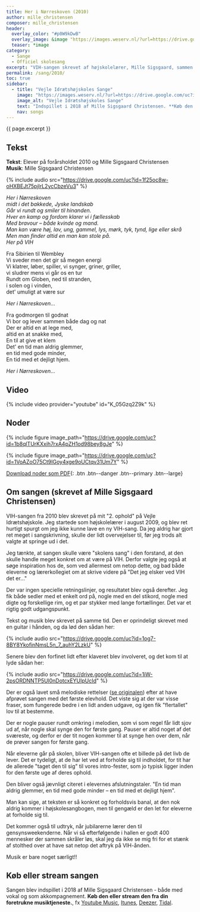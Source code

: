 ```yaml
---
title: Her i Nørreskoven (2010)
author: mille_christensen
composer: mille_christensen
header:
  overlay_color: "#p0W9kDwB"
  overlay_image: &image "https://images.weserv.nl/?url=https://drive.google.com/uc?id=10-OPzL2wR6sagrymCVSB3ONcyOUpOWrN&w=2000&a=attention"
  teaser: *image
category:
  - Sange
  - Officiel skolesang
excerpt: "VIH-sangen skrevet af højskolelærer, Mille Sigsgaard, sammen med elever og lærere på forårsholdet 2010."
permalink: /sang/2010/
toc: true
sidebar:
  - title: "Vejle Idrætshøjskoles Sange"
    image: "https://images.weserv.nl/?url=https://drive.google.com/uc?id=10k7zuB8CRXnnKxBye_kIzKdBnO5uKGwi&w=300&a=attention&t=square"
    image_alt: "Vejle Idrætshøjskoles Sange"
    text: "Indspillet i 2018 af Mille Sigsgaard Christensen. **Køb den eller stream den fra din foretrukne musiktjeneste**, fx [Youtube Music](https://music.youtube.com/playlist?list=OLAK5uy_kJSIIxRYv_Q9FeqfCbfPu1fXGwV4j3-Kk), [Itunes](https://itunes.apple.com/album/-/id1444457441), [Deezer](https://www.deezer.com/da/album/81167962), [Tidal](https://listen.tidal.com/album/99556066), [Spotify](https://play.spotify.com/album/6vpvN8PtyRg7wYLUqIdlbI), [YouSee](https://musik.yousee.dk/album/202470120/vejle-idraetshojskoles-sange)."
    nav: songs
---
```


{{ page.excerpt }}

## Tekst

**Tekst**: Elever på forårsholdet 2010 og Mille Sigsgaard Christensen<br>
**Musik**: Mille Sigsgaard Christensen

{% include audio src="https://drive.google.com/uc?id=1f25oc8w-oHXBEJt75pjlrL2ycCbzeVu3" %}

_Her i Nørreskoven_<br>
_midt i det bakkede, Jyske landskab_<br>
_Går vi rundt og smiler til hinanden._<br>
_Hver en kamp og fordom klarer vi i fællesskab_<br>
_Med bravour – både kvinde og mand._<br>
_Man kan være høj, lav, ung, gammel, lys, mørk, tyk, tynd, lige eller skrå_<br>
_Men man finder altid en man kan stole på._<br>
_Her på VIH_

Fra Sibirien til Wembley<br>
Vi sveder men det gir så megen energi<br>
Vi klatrer, løber, spiller, vi synger, griner, griller,<br>
vi sludrer mens vi går os en tur<br>
Rundt om Globen, ned til stranden,<br>
i solen og i vinden,<br>
det' umuligt at være sur

_Her i Nørreskoven..._

Fra godmorgen til godnat<br>
Vi bor og lever sammen både dag og nat<br>
Der er altid en at lege med,<br>
altid en at snakke med,<br>
En til at give et klem<br>
Det' en tid man aldrig glemmer,<br>
en tid med gode minder,<br>
En tid med et dejligt hjem.

_Her i Nørreskoven..._

## Video

{% include video provider="youtube" id="K_05Gzq2Z9k" %}

## Noder

{% include figure image_path="https://drive.google.com/uc?id=1b8qlTUrKXxih7rxA4pZH1od98bey8gJe" %}

{% include figure image_path="https://drive.google.com/uc?id=1VoAZoO75Ct9IGoy4xge9oUCtqv31Um7Y" %}

[<i class='far fa-file-pdf'></i> Download noder som PDF](https://drive.google.com/uc?id=10b0LipWvSmwculpfB4XtsffASNodOtRN){: .btn .btn--danger .btn--primary .btn--large}

## Om sangen (skrevet af Mille Sigsgaard Christensen)

VIH-sangen fra 2010 blev skrevet på mit "2. ophold" på Vejle Idrætshøjskole. Jeg startede som højskolelærer i august 2009, og blev ret hurtigt spurgt om jeg ikke kunne lave en ny VIH-sang. Da jeg aldrig har gjort ret meget i sangskrivning, skulle der lidt overvejelser til, før jeg trods alt valgte at springe ud i det.

Jeg tænkte, at sangen skulle være "skolens sang" i den forstand, at den skulle handle meget konkret om at være på VIH. Derfor valgte jeg også at søge inspiration hos de, som ved allermest om netop dette, og bad både eleverne og lærerkollegiet om at skrive videre på "Det jeg elsker ved VIH det er..."

Der var ingen specielle retningslinjer, og resultatet blev også derefter. Jeg fik både sedler med et enkelt ord på, nogle med en del stikord, nogle med digte og forskellige rim, og et par stykker med lange fortællinger.
Det var et rigtig godt udgangspunkt.

Tekst og musik blev skrevet på samme tid. Den er oprindeligt skrevet med en guitar i hånden, og da lød den sådan her:

{% include audio src="https://drive.google.com/uc?id=1og7-8BY8YkofinNmsL5n_7_auhY2LzkU" %}

Senere blev den forfinet lidt efter klaveret blev involveret, og det kom til at lyde sådan her:

{% include audio src="https://drive.google.com/uc?id=1iW-2psORDNNTP5Ul0nDotcxEYUIpUcId" %}

Der er også lavet små melodiske rettelser ([se originalen](https://drive.google.com/uc?id=1WPV8zpLO2eta5kp7grZei9qlmlolqeYN)) efter at have afprøvet sangen med det første elevhold. Det viste sig at der var visse fraser, som fungerede bedre i en lidt anden udgave, og igen fik "flertallet" lov til at bestemme.

Der er nogle pauser rundt omkring i melodien, som vi som regel får lidt sjov ud af, når nogle skal synge den for første gang. Pauser er altid noget af det sværeste, og derfor er der tit nogen kommer til at synge hen over dem, når de prøver sangen for første gang.

Når eleverne går på skolen, bliver VIH-sangen ofte et billede på det livb de lever. Det er tydeligt, at de har let ved at forholde sig til indholdet, for tit har de allerede "taget den til sig" til vores intro-fester, som jo typisk ligger inden for den første uge af deres ophold.

Den bliver også jævnligt citeret i elevernes afslutningstaler. "En tid man aldrig glemmer, en tid med gode minder – en tid med et dejligt hjem".

Man kan sige, at teksten er så konkret og forholdsvis banal, at den nok aldrig kommer i højskolesangbogen, men til gengæld er den let for eleverne at forholde sig til.

Det kommer også til udtryk, når jubilarerne lærer den til gensynsweekenderne. Når vi så efterfølgende i hallen er godt 400 mennesker der sammen skråler løs, skal jeg da ikke se mig fri for et stænk af stolthed over at have sat netop det aftryk på VIH-ånden.

Musik er bare noget særligt!!

## Køb eller stream sangen

Sangen blev indspillet i 2018 af Mille Sigsgaard Christensen - både med vokal og som akkompagnement. **Køb den eller stream den fra din foretrukne musiktjeneste.**, fx [Youtube Music](https://music.youtube.com/playlist?list=OLAK5uy_kJSIIxRYv_Q9FeqfCbfPu1fXGwV4j3-Kk), [Itunes](https://itunes.apple.com/album/-/id1444457441), [Deezer](https://www.deezer.com/da/album/81167962), [Tidal](https://listen.tidal.com/album/99556066).

